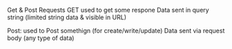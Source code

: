 Get & Post Requests
GET used to get some respone
Data sent in query string (limited string data & visible in URL)


Post:
used to Post somethign (for create/write/update)
Data sent via request body (any type of data)


